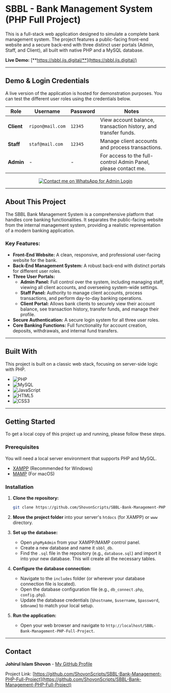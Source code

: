 # SBBL - Bank Management System (PHP Full Project)

This is a full-stack web application designed to simulate a complete bank management system. The project features a public-facing front-end website and a secure back-end with three distinct user portals (Admin, Staff, and Client), all built with native PHP and a MySQL database.

**Live Demo:** [**https://sbbl.jis.digital/**](https://sbbl.jis.digital/)

---

## Demo & Login Credentials

A live version of the application is hosted for demonstration purposes. You can test the different user roles using the credentials below.

| Role         | Username         | Password  | Notes                                                   |
|--------------|------------------|-----------|---------------------------------------------------------|
| **Client**   | `ripon@mail.com` | `12345`   | View account balance, transaction history, and transfer funds. |
| **Staff**    | `staf@mail.com`  | `12345`   | Manage client accounts and process transactions.        |
| **Admin**    | -                | -         | For access to the full-control Admin Panel, please contact me. |

<p align="center">
  <a href="https://wa.me/8801733956590" target="_blank">
    <img src="https://img.shields.io/badge/Request_Admin_Access_on_WhatsApp-25D366?style=for-the-badge&logo=whatsapp&logoColor=white" alt="Contact me on WhatsApp for Admin Login">
  </a>
</p>

---

## About This Project

The SBBL Bank Management System is a comprehensive platform that handles core banking functionalities. It separates the public-facing website from the internal management system, providing a realistic representation of a modern banking application.

### Key Features:

*   **Front-End Website:** A clean, responsive, and professional user-facing website for the bank.
*   **Back-End Management System:** A robust back-end with distinct portals for different user roles.
*   **Three User Portals:**
    *   **Admin Panel:** Full control over the system, including managing staff, viewing all client accounts, and overseeing system-wide settings.
    *   **Staff Panel:** Authority to manage client accounts, process transactions, and perform day-to-day banking operations.
    *   **Client Portal:** Allows bank clients to securely view their account balance, see transaction history, transfer funds, and manage their profile.
*   **Secure Authentication:** A secure login system for all three user roles.
*   **Core Banking Functions:** Full functionality for account creation, deposits, withdrawals, and internal fund transfers.

---

## Built With

This project is built on a classic web stack, focusing on server-side logic with PHP.

*   ![PHP](https://img.shields.io/badge/php-%23777BB4.svg?style=for-the-badge&logo=php&logoColor=white)
*   ![MySQL](https://img.shields.io/badge/mysql-%2300f.svg?style=for-the-badge&logo=mysql&logoColor=white)
*   ![JavaScript](https://img.shields.io/badge/javascript-%23323330.svg?style=for-the-badge&logo=javascript&logoColor=%23F7DF1E)
*   ![HTML5](https://img.shields.io/badge/html5-%23E34F26.svg?style=for-the-badge&logo=html5&logoColor=white)
*   ![CSS3](https://img.shields.io/badge/css3-%231572B6.svg?style=for-the-badge&logo=css3&logoColor=white)

---

## Getting Started

To get a local copy of this project up and running, please follow these steps.

### Prerequisites

You will need a local server environment that supports PHP and MySQL.
*   [XAMPP](https://www.apachefriends.org/index.html) (Recommended for Windows)
*   [MAMP](https://www.mamp.info/en/windows/) (For macOS)

### Installation

1.  **Clone the repository:**
    ```sh
    git clone https://github.com/ShovonScripts/SBBL-Bank-Management-PHP-Full-Project.git
    ```
2.  **Move the project folder** into your server's `htdocs` (for XAMPP) or `www` directory.

3.  **Set up the database:**
    *   Open `phpMyAdmin` from your XAMPP/MAMP control panel.
    *   Create a new database and name it `sbbl_db`.
    *   Find the `.sql` file in the repository (e.g., `database.sql`) and import it into your new database. This will create all the necessary tables.

4.  **Configure the database connection:**
    *   Navigate to the `includes` folder (or wherever your database connection file is located).
    *   Open the database configuration file (e.g., `db_connect.php`, `config.php`).
    *   Update the database credentials (`$hostname`, `$username`, `$password`, `$dbname`) to match your local setup.

5.  **Run the application:**
    *   Open your web browser and navigate to `http://localhost/SBBL-Bank-Management-PHP-Full-Project`.

---

## Contact

**Johirul Islam Shovon** - [My GitHub Profile](https://github.com/ShovonScripts)

Project Link: [https://github.com/ShovonScripts/SBBL-Bank-Management-PHP-Full-Project](https://github.com/ShovonScripts/SBBL-Bank-Management-PHP-Full-Project)
